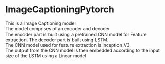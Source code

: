 # ImageCaptioningPytorch
This is a Image Captioning model  
The model comprises of an encoder and decoder  
The encoder part is built using a pretrained CNN model for Feature extraction. The decoder part is built using LSTM.  
The CNN model used for feature extraction is Inception_V3.  
The output from the CNN model is then embedded according to the input size of the LSTM using a Linear model
